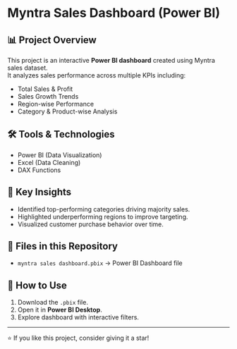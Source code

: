 # Myntra Sales Dashboard (Power BI)

## 📊 Project Overview
This project is an interactive **Power BI dashboard** created using Myntra sales dataset.  
It analyzes sales performance across multiple KPIs including:
- Total Sales & Profit
- Sales Growth Trends
- Region-wise Performance
- Category & Product-wise Analysis

## 🛠️ Tools & Technologies
- Power BI (Data Visualization)
- Excel (Data Cleaning)
- DAX Functions

## 🚀 Key Insights
- Identified top-performing categories driving majority sales.
- Highlighted underperforming regions to improve targeting.
- Visualized customer purchase behavior over time.

## 📂 Files in this Repository
- `myntra sales dashboard.pbix` → Power BI Dashboard file

## 🔗 How to Use
1. Download the `.pbix` file.
2. Open it in **Power BI Desktop**.
3. Explore dashboard with interactive filters.

---

⭐ If you like this project, consider giving it a star!
